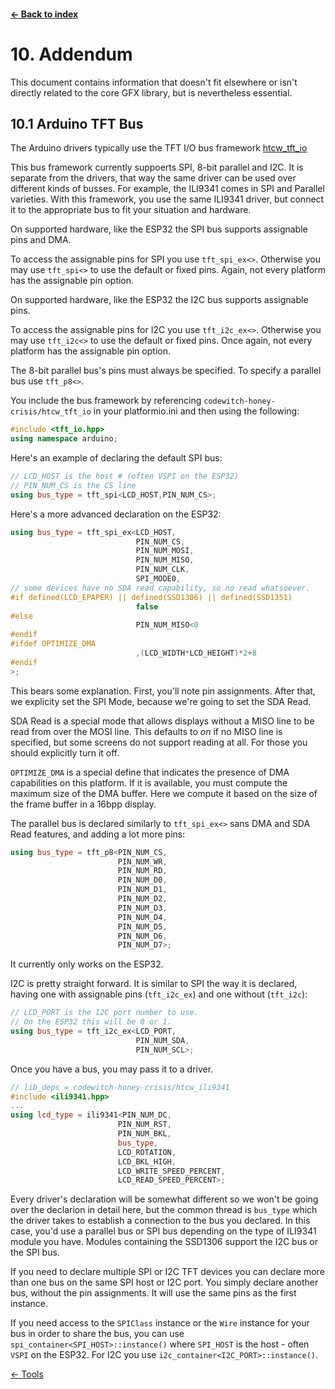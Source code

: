 #### [← Back to index](index.md)

<a name="10"></a>

# 10. Addendum

This document contains information that doesn't fit elsewhere or isn't directly related to the core GFX library, but is nevertheless essential.

<a name="10.1"></a>

## 10.1 Arduino TFT Bus

The Arduino drivers typically use the TFT I/O bus framework [htcw_tft_io](https://github.com/codewitch-honey-crisis/htcw_tft_io)

This bus framework currently suppoerts SPI, 8-bit parallel and I2C. It is separate from the drivers, that way the same driver can be used over different kinds of busses. For example, the ILI9341 comes in SPI and Parallel varieties. With this framework, you use the same ILI9341 driver, but connect it to the appropriate bus to fit your situation and hardware.

On supported hardware, like the ESP32 the SPI bus supports assignable pins and DMA.

To access the assignable pins for SPI you use `tft_spi_ex<>`. Otherwise you may use `tft_spi<>` to use the default or fixed pins. Again, not every platform has the assignable pin option.

On supported hardware, like the ESP32 the I2C bus supports assignable pins.

To access the assignable pins for I2C you use `tft_i2c_ex<>`. Otherwise you may use `tft_i2c<>` to use the default or fixed pins. Once again, not every platform has the assignable pin option.

The 8-bit parallel bus's pins must always be specified. To specify a parallel bus use `tft_p8<>`.

You include the bus framework by referencing `codewitch-honey-crisis/htcw_tft_io` in your platformio.ini and then using the following:

```cpp
#include <tft_io.hpp>
using namespace arduino;
```

Here's an example of declaring the default SPI bus:

```cpp
// LCD_HOST is the host # (often VSPI on the ESP32)
// PIN_NUM_CS is the CS line
using bus_type = tft_spi<LCD_HOST,PIN_NUM_CS>;
```

Here's a more advanced declaration on the ESP32:

```cpp
using bus_type = tft_spi_ex<LCD_HOST,
                            PIN_NUM_CS,
                            PIN_NUM_MOSI,
                            PIN_NUM_MISO,
                            PIN_NUM_CLK,
                            SPI_MODE0,
// some devices have no SDA read capability, so no read whatsoever.
#if defined(LCD_EPAPER) || defined(SSD1306) || defined(SSD1351) 
                            false
#else
                            PIN_NUM_MISO<0
#endif
#ifdef OPTIMIZE_DMA
                            ,(LCD_WIDTH*LCD_HEIGHT)*2+8
#endif
>;
```
This bears some explanation. First, you'll note pin assignments. After that, we explicity set the SPI Mode, because we're going to set the SDA Read.

SDA Read is a special mode that allows displays without a MISO line to be read from over the MOSI line. This defaults to *on* if no MISO line is specified, but some screens do not support reading at all. For those you should explicitly turn it off.

`OPTIMIZE_DMA` is a special define that indicates the presence of DMA capabilities on this platform. If it is available, you must compute the maximum size of the DMA buffer. Here we compute it based on the size of the frame buffer in a 16bpp display.

The parallel bus is declared similarly to `tft_spi_ex<>` sans DMA and SDA Read features, and adding a lot more pins:

```cpp
using bus_type = tft_p8<PIN_NUM_CS,
                        PIN_NUM_WR,
                        PIN_NUM_RD,
                        PIN_NUM_D0,
                        PIN_NUM_D1,
                        PIN_NUM_D2,
                        PIN_NUM_D3,
                        PIN_NUM_D4,
                        PIN_NUM_D5,
                        PIN_NUM_D6,
                        PIN_NUM_D7>;
```
It currently only works on the ESP32.

I2C is pretty straight forward. It is similar to SPI the way it is declared, having one with assignable pins (`tft_i2c_ex`) and one without (`tft_i2c`):

```cpp
// LCD_PORT is the I2C port number to use.
// On the ESP32 this will be 0 or 1.
using bus_type = tft_i2c_ex<LCD_PORT,
                            PIN_NUM_SDA,
                            PIN_NUM_SCL>;
```
Once you have a bus, you may pass it to a driver.

```cpp
// lib_deps = codewitch-honey-crisis/htcw_ili9341
#include <ili9341.hpp>
...
using lcd_type = ili9341<PIN_NUM_DC,
                        PIN_NUM_RST,
                        PIN_NUM_BKL,
                        bus_type,
                        LCD_ROTATION,
                        LCD_BKL_HIGH,
                        LCD_WRITE_SPEED_PERCENT,
                        LCD_READ_SPEED_PERCENT>;
```

Every driver's declaration will be somewhat different so we won't be going over the declarion in detail here, but the common thread is `bus_type` which the driver takes to establish a connection to the bus you declared. In this case, you'd use a parallel bus or SPI bus depending on the type of ILI9341 module you have. Modules containing the SSD1306 support the I2C bus or the SPI bus.

If you need to declare multiple SPI or I2C TFT devices you can declare more than one bus on the same SPI host or I2C port. You simply declare another bus, without the pin assignments. It will use the same pins as the first instance.

If you need access to the `SPIClass` instance or the `Wire` instance for your bus in order to share the bus, you can use `spi_container<SPI_HOST>::instance()` where `SPI_HOST` is the host - often `VSPI` on the ESP32. For I2C you use `i2c_container<I2C_PORT>::instance()`.


[← Tools](tools.md)

